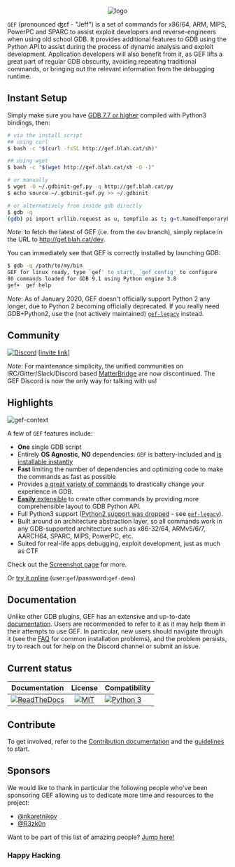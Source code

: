<p align="center">
  <img src="https://i.imgur.com/v3PUqPx.png" alt="logo"/>
</p>

`GEF` (pronounced ʤɛf - "Jeff") is a set of commands for x86/64, ARM, MIPS, PowerPC and SPARC to assist exploit developers and reverse-engineers when using old school GDB. It provides additional features to GDB using the Python API to assist during the process of dynamic analysis and exploit development. Application developers will also benefit from it, as GEF lifts a great part of regular GDB obscurity, avoiding repeating traditional commands, or bringing out the relevant information from the debugging runtime.


## Instant Setup ##

Simply make sure you have [GDB 7.7 or higher](https://www.gnu.org/s/gdb) compiled with Python3 bindings, then:


```bash
# via the install script
## using curl
$ bash -c "$(curl -fsSL http://gef.blah.cat/sh)"

## using wget
$ bash -c "$(wget http://gef.blah.cat/sh -O -)"

# or manually
$ wget -O ~/.gdbinit-gef.py -q http://gef.blah.cat/py
$ echo source ~/.gdbinit-gef.py >> ~/.gdbinit

# or alternatively from inside gdb directly
$ gdb -q
(gdb) pi import urllib.request as u, tempfile as t; g=t.NamedTemporaryFile(suffix='-gef.py'); open(g.name, 'wb+').write(u.urlopen('https://tinyurl.com/gef-master').read()); gdb.execute('source %s' % g.name)
```

_Note_: to fetch the latest of GEF (i.e. from the `dev` branch), simply replace in the URL to http://gef.blah.cat/dev.

You can immediately see that GEF is correctly installed by launching GDB:

```bash
$ gdb -q /path/to/my/bin
GEF for linux ready, type `gef' to start, `gef config' to configure
80 commands loaded for GDB 9.1 using Python engine 3.8
gef➤  gef help
```

_Note_: As of January 2020, GEF doesn't officially support Python 2 any longer, due to Python 2 becoming officially deprecated.
If you really need GDB+Python2, use the (not actively maintained) [`gef-legacy`](https://github.com/hugsy/gef-legacy) instead.


## Community ##

[![Discord](https://img.shields.io/badge/Discord-GDB--GEF-yellow)](https://discordapp.com/channels/705160148813086841/705160148813086843) [[invite link](https://discord.gg/HCS8Hg7)]

_Note_: For maintenance simplicity, the unified communities on IRC/Gitter/Slack/Discord based [MatterBridge](https://github.com/42wim/matterbridge) are now discontinued. The GEF Discord is now the only way for talking with us!

## Highlights ##

![gef-context](https://i.imgur.com/E3EuQPs.png)

A few of `GEF` features include:

  * **One** single GDB script
  * Entirely **OS Agnostic**, **NO** dependencies: `GEF` is battery-included and [is installable instantly](https://gef.readthedocs.io/en/master/#setup)
  * **Fast** limiting the number of dependencies and optimizing code to make the commands as fast as possible
  * Provides [a great variety of commands](https://gef.readthedocs.io/en/master/commands/) to drastically change your experience in GDB.
  * [**Easily** extensible](https://gef.readthedocs.io/en/master/api/) to create other commands by providing more comprehensible layout to GDB Python API.
  * Full Python3 support ([Python2 support was dropped](https://github.com/hugsy/gef/releases/tag/2020.03) - see [`gef-legacy`](https://github.com/hugsy/gef-legacy)).
  * Built around an architecture abstraction layer, so all commands work in any GDB-supported architecture such as x86-32/64, ARMv5/6/7, AARCH64, SPARC, MIPS, PowerPC, etc.
  * Suited for real-life apps debugging, exploit development, just as much as CTF

Check out the [Screenshot page](docs/screenshots.md) for more.

Or [try it online](https://demo.gef.blah.cat) (user:`gef`/password:`gef-demo`)


## Documentation ##

Unlike other GDB plugins, GEF has an extensive and up-to-date [documentation](https://gef.readthedocs.io/). Users are recommended to refer to it as it may help them in their attempts to use GEF. In particular, new users should navigate through it (see the [FAQ](https://gef.readthedocs.io/en/master/faq/) for common installation problems), and the problem persists, try to reach out for help on the Discord channel or submit an issue.


## Current status ##


| Documentation |License | Compatibility |
|:---:|:---:|:---|
| [![ReadTheDocs](https://readthedocs.org/projects/gef/badge/?version=master)](https://gef.readthedocs.org/en/master/) | [![MIT](https://img.shields.io/packagist/l/doctrine/orm.svg?maxAge=2592000?style=plastic)](https://github.com/hugsy/gef/blob/master/LICENSE) | [![Python 3](https://img.shields.io/badge/Python-3-green.svg)](https://github.com/hugsy/gef/) |


## Contribute ##

To get involved, refer to the [Contribution documentation](https://gef.readthedocs.io/en/master/#contribution) and the [guidelines](https://github.com/hugsy/gef/blob/dev/.github/CONTRIBUTING.md) to start.


## Sponsors ##

We would like to thank in particular the following people who've been sponsoring GEF allowing us to dedicate more time and resources to the project:

 - [@nkaretnikov](https://github.com/nkaretnikov)
 - [@R3zk0n](https://github.com/r3zk0n)


Want to be part of this list of amazing people? [Jump here!](https://github.com/sponsors/hugsy)


### Happy Hacking ###
